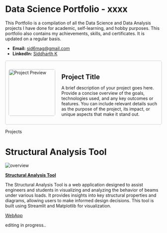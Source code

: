 # Data Science Portfolio - xxxx

This Portfolio is a compilation of all the Data Science and Data Analysis projects I have done for academic, self-learning, and hobby purposes. This portfolio also contains my achievements, skills, and certificates. It is updated on a regular basis.

- **Email:** sid6mag@gmail.com
- **LinkedIn:** [Siddharth K](https://www.linkedin.com/in/sidk17/)

<div style="display: flex; align-items: center; border: 1px solid #ccc; padding: 10px; border-radius: 5px;">
  <img src="https://github.com/zenvall/Structural-Analysis-Tools-Web-application-/blob/main/structool-1.png" alt="Project Preview" width="150" height="150" style="margin-right: 20px; border-radius: 5px;">
  <div>
    <h2 style="margin-bottom: 10px;">Project Title</h2>
    <p>A brief description of your project goes here. Provide a concise overview of the goals, technologies used, and any key outcomes or features. You can include relevant details such as the purpose of the project, its impact, or unique aspects that make it stand out.</p>
  </div>
</div>


Projects
# Structural Analysis Tool

![overview](https://github.com/zenvall/Structural-Analysis-Tools-Web-application-/blob/main/structool-1.png)

**[Structural Analysis Tool](https://github.com/zenvall/Structural-Analysis-Tools-Web-application-/tree/main)**

The Structural Analysis Tool is a web application designed to assist engineers and students in visualizing and analyzing the behavior of beams under various loads. It provides insights into key structural properties and diagrams, allowing users to make informed design decisions. This tool is built using Streamlit and Matplotlib for visualization.

[WebApp](https://structuralanalysistool.streamlit.app/)

editing in progress..
